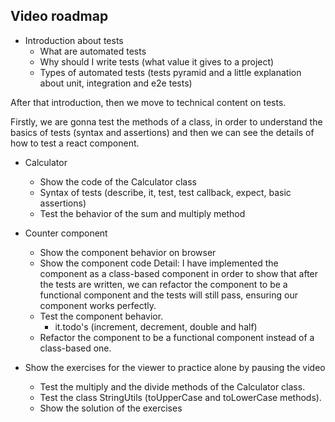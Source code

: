 ## Video roadmap

- Introduction about tests
  - What are automated tests
  - Why should I write tests (what value it gives to a project)
  - Types of automated tests (tests pyramid and a little explanation about unit, integration and e2e tests)

After that introduction, then we move to technical content on tests.

Firstly, we are gonna test the methods of a class, in order to understand the basics of tests (syntax and assertions) and then we can see the details of how to test a react component.

- Calculator

  - Show the code of the Calculator class
  - Syntax of tests (describe, it, test, test callback, expect, basic assertions)
  - Test the behavior of the sum and multiply method

- Counter component

  - Show the component behavior on browser
  - Show the component code
    Detail: I have implemented the component as a class-based component in order to show that after the tests are written, we can refactor the component to be a functional component and the tests will still pass, ensuring our component works perfectly.
  - Test the component behavior.
    - it.todo's (increment, decrement, double and half)
  - Refactor the component to be a functional component instead of a class-based one.

- Show the exercises for the viewer to practice alone by pausing the video
  - Test the multiply and the divide methods of the Calculator class.
  - Test the class StringUtils (toUpperCase and toLowerCase methods).
  - Show the solution of the exercises
